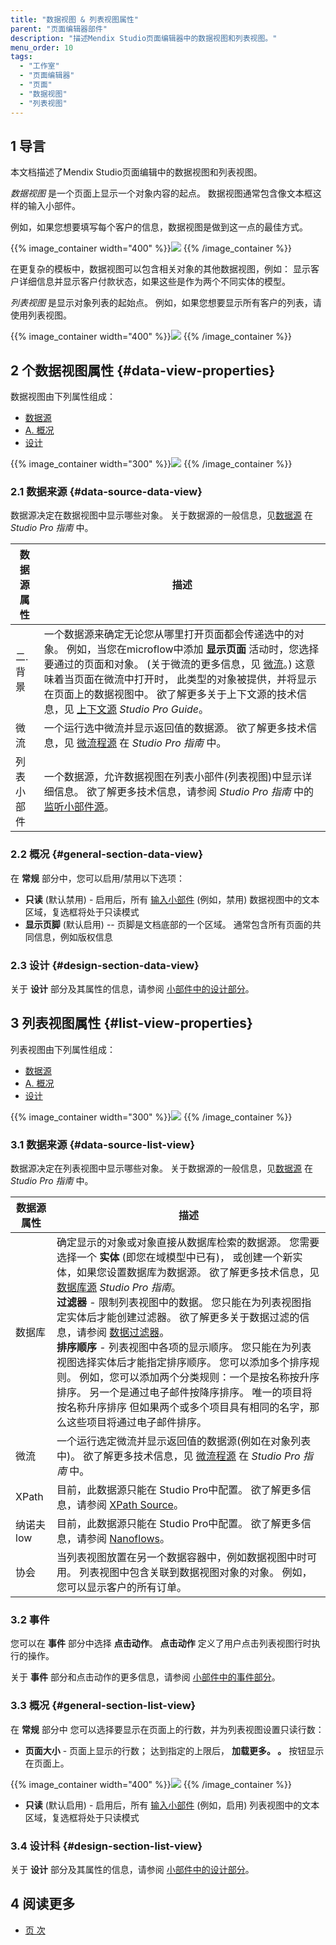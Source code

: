 ```yaml
---
title: "数据视图 & 列表视图属性"
parent: "页面编辑器部件"
description: "描述Mendix Studio页面编辑器中的数据视图和列表视图。"
menu_order: 10
tags:
  - "工作室"
  - "页面编辑器"
  - "页面"
  - "数据视图"
  - "列表视图"
---
```


## 1 导言

本文档描述了Mendix Studio页面编辑中的数据视图和列表视图。

*数据视图* 是一个页面上显示一个对象内容的起点。  数据视图通常包含像文本框这样的输入小部件。

例如，如果您想要填写每个客户的信息，数据视图是做到这一点的最佳方式。

{{% image_container width="400" %}}![](attachments/page-editor-data-view-list-view/data-view-example.png)
{{% /image_container %}}

在更复杂的模板中，数据视图可以包含相关对象的其他数据视图，例如： 显示客户详细信息并显示客户付款状态，如果这些是作为两个不同实体的模型。

*列表视图* 是显示对象列表的起始点。 例如，如果您想要显示所有客户的列表，请使用列表视图。

{{% image_container width="400" %}}![](attachments/page-editor-data-view-list-view/list-view-example.png)
{{% /image_container %}}

## 2 个数据视图属性 {#data-view-properties}

数据视图由下列属性组成：

* [数据源](#data-source-data-view)
* [A. 概况](#general-section-data-view)
* [设计](#design-section-data-view)

{{% image_container width="300" %}}![](attachments/page-editor-data-view-list-view/data-view-properties.png)
{{% /image_container %}}

### 2.1 数据来源 {#data-source-data-view}

数据源决定在数据视图中显示哪些对象。 关于数据源的一般信息，见[数据源](/refguide/data-sources) 在 *Studio Pro 指南* 中。

| 数据源属性 | 描述                                                                                                                                                                                                                           |
| ----- | ---------------------------------------------------------------------------------------------------------------------------------------------------------------------------------------------------------------------------- |
| 二. 背景 | 一个数据源来确定无论您从哪里打开页面都会传递选中的对象。 例如，当您在microflow中添加 **显示页面** 活动时，您选择要通过的页面和对象。 (关于微流的更多信息，见 [微流](microflows)。) 这意味着当页面在微流中打开时， 此类型的对象被提供，并将显示在页面上的数据视图中。 欲了解更多关于上下文源的技术信息，见 [上下文源](/refguide/context-source) *Studio Pro Guide*。 |
| 微流    | 一个运行选中微流并显示返回值的数据源。 欲了解更多技术信息，见 [微流程源](/refguide/microflow-source) 在 *Studio Pro 指南* 中。                                                                                                                                      |
| 列表小部件 | 一个数据源，允许数据视图在列表小部件(列表视图)中显示详细信息。 欲了解更多技术信息，请参阅 *Studio Pro 指南* 中的 [监听小部件源](/refguide/listen-to-grid-source)。                                                                                                                 |

### 2.2 概况 {#general-section-data-view}

在 **常规** 部分中，您可以启用/禁用以下选项：

* **只读** (默认禁用) - 启用后，所有 [输入小部件](page-editor-widgets-input-elements) (例如，禁用) 数据视图中的文本区域，复选框将处于只读模式
* **显示页脚** (默认启用) -- 页脚是文档底部的一个区域。 通常包含所有页面的共同信息，例如版权信息

### 2.3 设计 {#design-section-data-view}

关于 **设计** 部分及其属性的信息，请参阅 [小部件中的设计部分](page-editor-widgets-design-section)。

## 3 列表视图属性 {#list-view-properties}

列表视图由下列属性组成：

* [数据源](#data-source-list-view)
* [A. 概况](#general-section-list-view)
* [设计](#design-section-list-view)

{{% image_container width="300" %}}![](attachments/page-editor-data-view-list-view/list-view-properties.png)
{{% /image_container %}}

### 3.1 数据来源 {#data-source-list-view}

数据源决定在列表视图中显示哪些对象。 关于数据源的一般信息，见[数据源](/refguide/data-sources) 在 *Studio Pro 指南* 中。

| 数据源属性  | 描述                                                                                                                                                                                                                                                                                                                                                                                                            |
| ------ | ------------------------------------------------------------------------------------------------------------------------------------------------------------------------------------------------------------------------------------------------------------------------------------------------------------------------------------------------------------------------------------------------------------- |
| 数据库    | 确定显示的对象或对象直接从数据库检索的数据源。 您需要选择一个 **实体** (即您在域模型中已有)， 或创建一个新实体，如果您设置数据库为数据源。 欲了解更多技术信息，见 [数据库源](/refguide/database-source) *Studio Pro 指南*。<br />**过滤器** - 限制列表视图中的数据。 您只能在为列表视图指定实体后才能创建过滤器。 欲了解更多关于数据过滤的信息，请参阅 [数据过滤器](filters)。<br />**排序顺序** - 列表视图中各项的显示顺序。 您只能在为列表视图选择实体后才能指定排序顺序。 您可以添加多个排序规则。 例如，您可以添加两个分类规则：一个是按名称按升序排序。 另一个是通过电子邮件按降序排序。 唯一的项目将按名称升序排序 但如果两个或多个项目具有相同的名字，那么这些项目将通过电子邮件排序。 |
| 微流     | 一个运行选定微流并显示返回值的数据源(例如在对象列表中)。 欲了解更多技术信息，见 [微流程源](/refguide/microflow-source) 在 *Studio Pro 指南* 中。                                                                                                                                                                                                                                                                                                             |
| XPath  | 目前，此数据源只能在 Studio Pro中配置。 欲了解更多信息，请参阅 [XPath Source](/refguide/xpath-source)。                                                                                                                                                                                                                                                                                                                                 |
| 纳诺夫low | 目前，此数据源只能在 Studio Pro中配置。 欲了解更多信息，请参阅 [Nanoflows](/refguide/nanoflows)。                                                                                                                                                                                                                                                                                                                                       |
| 协会     | 当列表视图放置在另一个数据容器中，例如数据视图中时可用。 列表视图中包含关联到数据视图对象的对象。 例如，您可以显示客户的所有订单。                                                                                                                                                                                                                                                                                                                                            |

### 3.2 事件

 您可以在 **事件** 部分中选择 **点击动作**。 **点击动作** 定义了用户点击列表视图行时执行的操作。

关于 **事件** 部分和点击动作的更多信息，请参阅 [小部件中的事件部分](page-editor-widgets-events-section)。

### 3.3 概况 {#general-section-list-view}

在 **常规** 部分中 您可以选择要显示在页面上的行数，并为列表视图设置只读行数：

* **页面大小** - 页面上显示的行数； 达到指定的上限后， **加载更多。 。** 按钮显示在页面上。

{{% image_container width="400" %}}![](attachments/page-editor-data-view-list-view/load-more-list-view.png)
{{% /image_container %}}

* **只读** (默认启用) - 启用后，所有 [输入小部件](page-editor-widgets-input-elements) (例如，启用) 列表视图中的文本区域，复选框将处于只读模式

### 3.4 设计科 {#design-section-list-view}

关于 **设计** 部分及其属性的信息，请参阅 [小部件中的设计部分](page-editor-widgets-design-section)。

## 4 阅读更多

* [页 次](page-editor)
